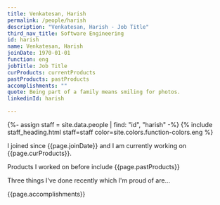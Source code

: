 ```yaml
---
title: Venkatesan, Harish
permalink: /people/harish
description: "Venkatesan, Harish - Job Title"
third_nav_title: Software Engineering
id: harish
name: Venkatesan, Harish
joinDate: 1970-01-01
function: eng
jobTitle: Job Title
curProducts: currentProducts
pastProducts: pastProducts
accomplishments: ""
quote: Being part of a family means smiling for photos.
linkedinId: harish

---
```


{%- assign staff = site.data.people | find: "id", "harish" -%}
{% include staff_heading.html staff=staff color=site.colors.function-colors.eng %}

<p>I joined since {{page.joinDate}} and I am currently working on {{page.curProducts}}.</p>

<p>Products I worked on before include {{page.pastProducts}}</p>

<p>Three things I've done recently which I'm proud of are...</p>
{{page.accomplishments}}
